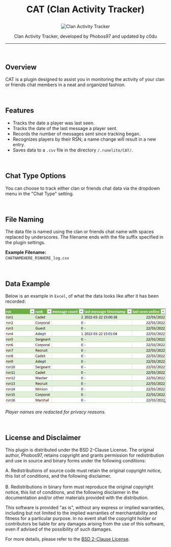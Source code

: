# <p align="center">CAT (Clan Activity Tracker)</p>

<p align="center">
  <img width="60%" src="https://i.imgur.com/xn5EzKs.png" alt="Clan Activity Tracker">
</p>

<p align="center">Clan Activity Tracker, developed by Phobos97 and updated by c0du</p>

---
</br>

## Overview

CAT is a plugin designed to assist you in monitoring the activity of your clan or friends chat members in a neat and organized fashion.

</br>

## Features

- Tracks the date a player was last seen.
- Tracks the date of the last message a player sent.
- Records the number of messages sent since tracking began.
- Recognizes players by their RSN; a name change will result in a new entry.
- Saves data to a `.csv` file in the directory `/.runelite/CAT/`.

</br>

## Chat Type Options

You can choose to track either clan or friends chat data via the dropdown menu in the "Chat Type" setting.

</br>

## File Naming

The data file is named using the clan or friends chat name with spaces replaced by underscores. The filename ends with the file suffix specified in the plugin settings.

**Example Filename:**  
`CHATNAMEHERE_RSNHERE_log.csv`

</br>

## Data Example

Below is an example in `Excel`, of what the data looks like after it has been recorded:

![Example of recorded data in Excel](CAT_ExampleImage.png)</br>
</br>
*Player names are redacted for privacy reasons.*

</br>

## License and Disclaimer

This plugin is distributed under the BSD 2-Clause License. The original author, Phobos97, retains copyright and grants permission for redistribution and use in source and binary forms under the following conditions:

A. Redistributions of source code must retain the original copyright notice, this list of conditions, and the following disclaimer.
</br>
</br>
B. Redistributions in binary form must reproduce the original copyright notice, this list of conditions, and the following disclaimer in the documentation and/or other materials provided with the distribution.

This software is provided "as is", without any express or implied warranties, including but not limited to the implied warranties of merchantability and fitness for a particular purpose. In no event shall the copyright holder or contributors be liable for any damages arising from the use of this software, even if advised of the possibility of such damages.

For more details, please refer to the [BSD 2-Clause License](https://opensource.org/licenses/BSD-2-Clause).

